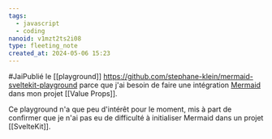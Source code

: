 ```yaml
---
tags:
  - javascript
  - coding
nanoid: v1mzt2ts2i08
type: fleeting_note
created_at: 2024-05-06 15:23
---
```

#JaiPublié le [[playground]] https://github.com/stephane-klein/mermaid-sveltekit-playground parce que j'ai besoin de faire une intégration [Mermaid](https://mermaid.js.org/) dans mon projet [[Value Props]].

Ce playground n'a que peu d'intérêt pour le moment, mis à part de confirmer que je n'ai pas eu de difficulté à initialiser Mermaid dans un projet [[SvelteKit]].

